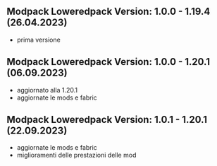 ## Modpack Loweredpack Version: 1.0.0 - 1.19.4 (26.04.2023)

- prima versione

## Modpack Loweredpack Version: 1.0.0 - 1.20.1 (06.09.2023)

- aggiornato alla 1.20.1
- aggiornate le mods e fabric

## Modpack Loweredpack Version: 1.0.1 - 1.20.1 (22.09.2023)

- aggiornate le mods e fabric
- miglioramenti delle prestazioni delle mod
